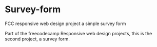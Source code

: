 # Survey-form
FCC responsive web design project a simple survey form

Part of the freecodecamp Responsive web design projects, this is the second project, a survey form.
